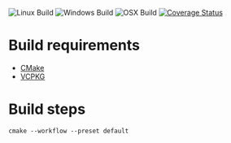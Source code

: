 ![Linux Build](https://github.com/Keepsake/log/actions/workflows/linux.yaml/badge.svg?branch=main)
![Windows Build](https://github.com/Keepsake/log/actions/workflows/windows.yaml/badge.svg?branch=main)
![OSX Build](https://github.com/Keepsake/log/actions/workflows/osx.yaml/badge.svg?branch=main)
[![Coverage Status](https://coveralls.io/repos/github/Keepsake/log/badge.svg?branch=main)](https://coveralls.io/github/Keepsake/log?branch=main)

# Build requirements

* [CMake](https://cmake.org/install/)
* [VCPKG](https://vcpkg.io)

# Build steps

```
cmake --workflow --preset default
```
